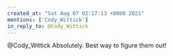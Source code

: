 ```yaml
---
created_at: "Sat Aug 07 02:17:13 +0000 2021"
mentions: ['Cody_Wittick']
in_reply_to: @Cody_Wittick
---
```


@Cody_Wittick Absolutely. Best way to figure them out!